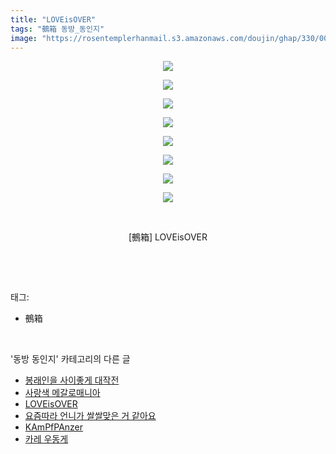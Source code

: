```yaml
---
title: "LOVEisOVER"
tags: "鵺箱 동방_동인지"
image: "https://rosentemplerhanmail.s3.amazonaws.com/doujin/ghap/330/001.jpg"
---
```

<div class="article">
<p style="text-align: center; clear: none; float: none;"><img src="{{ site.imgserver11 }}/ghap/330/001.jpg"/></p>
<p style="text-align: center; clear: none; float: none;"><img src="{{ site.imgserver11 }}/ghap/330/002.jpg"/></p>
<p style="text-align: center; clear: none; float: none;"><img src="{{ site.imgserver11 }}/ghap/330/003.jpg"/></p>
<p style="text-align: center; clear: none; float: none;"><img src="{{ site.imgserver11 }}/ghap/330/004.jpg"/></p>
<p style="text-align: center; clear: none; float: none;"><img src="{{ site.imgserver11 }}/ghap/330/005.jpg"/></p>
<p style="text-align: center; clear: none; float: none;"><img src="{{ site.imgserver11 }}/ghap/330/006.jpg"/></p>
<p style="text-align: center; clear: none; float: none;"><img src="{{ site.imgserver11 }}/ghap/330/007.jpg"/></p>
<p style="text-align: center; clear: none; float: none;"><img src="{{ site.imgserver11 }}/ghap/330/008.jpg"/></p>
<p style="text-align: center; clear: none; float: none;"><br/></p>
<p style="text-align: center; clear: none; float: none;">[鵺箱] LOVEisOVER</p>
<p><br/></p>
</div><br/>
<div class="tagTrail">
<p>태그: </p>
<ul>
<li>鵺箱</li>
</ul>
</div><br/>
<div class="another">
<p>'동방 동인지' 카테고리의 다른 글</p>
<ul>
<li><a href="/ghap_332">봉래인을 사이좋게 대작전</a></li>
<li><a href="/ghap_331">사랑색 메갈로매니아</a></li>
<li><a href="/ghap_330">LOVEisOVER</a></li>
<li><a href="/ghap_328">요즘따라 언니가 쌀쌀맞은 거 같아요</a></li>
<li><a href="/ghap_327">KAmPfPAnzer</a></li>
<li><a href="/ghap_326">카레 우동게</a></li>
</ul>
</div><br/>
<div class="cb_module cb_fluid">
<div class="cb_wrt cb_profile">
</div><!-- commentList close -->
</div><br/>

